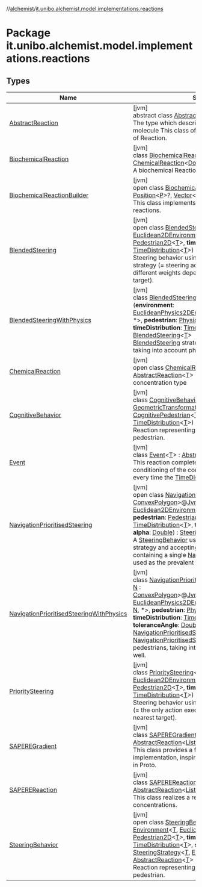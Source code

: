 //[alchemist](../../index.md)/[it.unibo.alchemist.model.implementations.reactions](index.md)

# Package it.unibo.alchemist.model.implementations.reactions

## Types

| Name | Summary |
|---|---|
| [AbstractReaction](-abstract-reaction/index.md) | [jvm]<br>abstract class [AbstractReaction](-abstract-reaction/index.md)<[T](-abstract-reaction/index.md)> : [Reaction](../it.unibo.alchemist.model.interfaces/-reaction/index.md)<[T](../it.unibo.alchemist.model.implementations.movestrategies.speed/-interact-with-others/index.md)> <br>The type which describes the concentration of a molecule This class offers a partial implementation of Reaction. |
| [BiochemicalReaction](-biochemical-reaction/index.md) | [jvm]<br>class [BiochemicalReaction](-biochemical-reaction/index.md) : [ChemicalReaction](-chemical-reaction/index.md)<[Double](https://docs.oracle.com/javase/8/docs/api/java/lang/Double.html)> <br>A biochemical Reaction. |
| [BiochemicalReactionBuilder](-biochemical-reaction-builder/index.md) | [jvm]<br>open class [BiochemicalReactionBuilder](-biochemical-reaction-builder/index.md)<[P](-biochemical-reaction-builder/index.md) : [Position](../it.unibo.alchemist.model.interfaces/-position/index.md)<[P](../it.unibo.alchemist.model.implementations.layers/-biomol-gradient-layer/index.md)>?, [Vector](../it.unibo.alchemist.model.interfaces.geometry/-vector/index.md)<[P](../it.unibo.alchemist.model.implementations.layers/-biomol-gradient-layer/index.md)>?><br>This class implements a builder for chemical reactions. |
| [BlendedSteering](-blended-steering/index.md) | [jvm]<br>open class [BlendedSteering](-blended-steering/index.md)<[T](-blended-steering/index.md)>(**environment**: [Euclidean2DEnvironment](../it.unibo.alchemist.model.interfaces.environments/-euclidean2-d-environment/index.md)<[T](-blended-steering/index.md)>, **pedestrian**: [Pedestrian2D](../it.unibo.alchemist.model.interfaces/-pedestrian2-d/index.md)<[T](-blended-steering/index.md)>, **timeDistribution**: [TimeDistribution](../it.unibo.alchemist.model.interfaces/-time-distribution/index.md)<[T](-blended-steering/index.md)>) : [SteeringBehavior](-steering-behavior/index.md)<[T](-blended-steering/index.md)> <br>Steering behavior using [DistanceWeighted](../it.unibo.alchemist.model.implementations.actions.steeringstrategies/-distance-weighted/index.md) steering strategy (= steering actions are summed with different weights depending on the distance to their target). |
| [BlendedSteeringWithPhysics](-blended-steering-with-physics/index.md) | [jvm]<br>class [BlendedSteeringWithPhysics](-blended-steering-with-physics/index.md)<[T](-blended-steering-with-physics/index.md)>(**environment**: [EuclideanPhysics2DEnvironmentWithGraph](../it.unibo.alchemist.model.interfaces.environments/-euclidean-physics2-d-environment-with-graph/index.md)<*, [T](-blended-steering-with-physics/index.md), *, *>, **pedestrian**: [PhysicalPedestrian2D](../it.unibo.alchemist.model.interfaces/-physical-pedestrian2-d/index.md)<[T](-blended-steering-with-physics/index.md)>, **timeDistribution**: [TimeDistribution](../it.unibo.alchemist.model.interfaces/-time-distribution/index.md)<[T](-blended-steering-with-physics/index.md)>) : [BlendedSteering](-blended-steering/index.md)<[T](-blended-steering-with-physics/index.md)> <br>[BlendedSteering](-blended-steering/index.md) strategy for physical pedestrians, taking into account physical forces as well. |
| [ChemicalReaction](-chemical-reaction/index.md) | [jvm]<br>open class [ChemicalReaction](-chemical-reaction/index.md)<[T](-chemical-reaction/index.md)> : [AbstractReaction](-abstract-reaction/index.md)<[T](../it.unibo.alchemist.model.implementations.movestrategies.speed/-interact-with-others/index.md)> <br>concentration type |
| [CognitiveBehavior](-cognitive-behavior/index.md) | [jvm]<br>class [CognitiveBehavior](-cognitive-behavior/index.md)<[T](-cognitive-behavior/index.md), [V](-cognitive-behavior/index.md) : [Vector](../it.unibo.alchemist.model.interfaces.geometry/-vector/index.md)<[V](-cognitive-behavior/index.md)>, [A](-cognitive-behavior/index.md) : [GeometricTransformation](../it.unibo.alchemist.model.interfaces.geometry/-geometric-transformation/index.md)<[V](-cognitive-behavior/index.md)>>(**pedestrian**: [CognitivePedestrian](../it.unibo.alchemist.model.interfaces/-cognitive-pedestrian/index.md)<[T](-cognitive-behavior/index.md), [V](-cognitive-behavior/index.md), [A](-cognitive-behavior/index.md)>, **timeDistribution**: [TimeDistribution](../it.unibo.alchemist.model.interfaces/-time-distribution/index.md)<[T](-cognitive-behavior/index.md)>) : [AbstractReaction](-abstract-reaction/index.md)<[T](-cognitive-behavior/index.md)> <br>Reaction representing the cognitive behavior of a pedestrian. |
| [Event](-event/index.md) | [jvm]<br>class [Event](-event/index.md)<[T](-event/index.md)> : [AbstractReaction](-abstract-reaction/index.md)<[T](../it.unibo.alchemist.model.implementations.movestrategies.speed/-interact-with-others/index.md)> <br>This reaction completely ignores the propensity conditioning of the conditions, and tries to run every time the [TimeDistribution](../it.unibo.alchemist.model.interfaces/-time-distribution/index.md) wants to. |
| [NavigationPrioritisedSteering](-navigation-prioritised-steering/index.md) | [jvm]<br>open class [NavigationPrioritisedSteering](-navigation-prioritised-steering/index.md)<[T](-navigation-prioritised-steering/index.md), [N](-navigation-prioritised-steering/index.md) : [ConvexPolygon](../it.unibo.alchemist.model.interfaces.geometry.euclidean2d/-convex-polygon/index.md)>@[JvmOverloads](https://kotlinlang.org/api/latest/jvm/stdlib/kotlin.jvm/-jvm-overloads/index.html)()constructor(**env**: [Euclidean2DEnvironmentWithGraph](../it.unibo.alchemist.model.interfaces.environments/-euclidean2-d-environment-with-graph/index.md)<*, [T](-navigation-prioritised-steering/index.md), [N](-navigation-prioritised-steering/index.md), *>, **pedestrian**: [Pedestrian2D](../it.unibo.alchemist.model.interfaces/-pedestrian2-d/index.md)<[T](-navigation-prioritised-steering/index.md)>, **timeDistribution**: [TimeDistribution](../it.unibo.alchemist.model.interfaces/-time-distribution/index.md)<[T](-navigation-prioritised-steering/index.md)>, **toleranceAngle**: [Double](https://kotlinlang.org/api/latest/jvm/stdlib/kotlin/-double/index.html), **alpha**: [Double](https://kotlinlang.org/api/latest/jvm/stdlib/kotlin/-double/index.html)) : [SteeringBehavior](-steering-behavior/index.md)<[T](-navigation-prioritised-steering/index.md)> <br>A [SteeringBehavior](-steering-behavior/index.md) using [SinglePrevalent](../it.unibo.alchemist.model.implementations.actions.steeringstrategies/-single-prevalent/index.md) steering strategy and accepting a collection of actions containing a single [NavigationAction2D](../it.unibo.alchemist.model.interfaces/index.md#-517309547%2FClasslikes%2F-267951372), which is used as the prevalent one. |
| [NavigationPrioritisedSteeringWithPhysics](-navigation-prioritised-steering-with-physics/index.md) | [jvm]<br>class [NavigationPrioritisedSteeringWithPhysics](-navigation-prioritised-steering-with-physics/index.md)<[T](-navigation-prioritised-steering-with-physics/index.md), [N](-navigation-prioritised-steering-with-physics/index.md) : [ConvexPolygon](../it.unibo.alchemist.model.interfaces.geometry.euclidean2d/-convex-polygon/index.md)>@[JvmOverloads](https://kotlinlang.org/api/latest/jvm/stdlib/kotlin.jvm/-jvm-overloads/index.html)()constructor(**env**: [EuclideanPhysics2DEnvironmentWithGraph](../it.unibo.alchemist.model.interfaces.environments/-euclidean-physics2-d-environment-with-graph/index.md)<*, [T](-navigation-prioritised-steering-with-physics/index.md), [N](-navigation-prioritised-steering-with-physics/index.md), *>, **pedestrian**: [PhysicalPedestrian2D](../it.unibo.alchemist.model.interfaces/-physical-pedestrian2-d/index.md)<[T](-navigation-prioritised-steering-with-physics/index.md)>, **timeDistribution**: [TimeDistribution](../it.unibo.alchemist.model.interfaces/-time-distribution/index.md)<[T](-navigation-prioritised-steering-with-physics/index.md)>, **toleranceAngle**: [Double](https://kotlinlang.org/api/latest/jvm/stdlib/kotlin/-double/index.html), **alpha**: [Double](https://kotlinlang.org/api/latest/jvm/stdlib/kotlin/-double/index.html)) : [NavigationPrioritisedSteering](-navigation-prioritised-steering/index.md)<[T](-navigation-prioritised-steering-with-physics/index.md), [N](-navigation-prioritised-steering-with-physics/index.md)> <br>[NavigationPrioritisedSteering](-navigation-prioritised-steering/index.md) strategy for physical pedestrians, taking into account physical forces as well. |
| [PrioritySteering](-priority-steering/index.md) | [jvm]<br>class [PrioritySteering](-priority-steering/index.md)<[T](-priority-steering/index.md)>(**environment**: [Euclidean2DEnvironment](../it.unibo.alchemist.model.interfaces.environments/-euclidean2-d-environment/index.md)<[T](-priority-steering/index.md)>, **pedestrian**: [Pedestrian2D](../it.unibo.alchemist.model.interfaces/-pedestrian2-d/index.md)<[T](-priority-steering/index.md)>, **timeDistribution**: [TimeDistribution](../it.unibo.alchemist.model.interfaces/-time-distribution/index.md)<[T](-priority-steering/index.md)>) : [SteeringBehavior](-steering-behavior/index.md)<[T](-priority-steering/index.md)> <br>Steering behavior using [Nearest](../it.unibo.alchemist.model.implementations.actions.steeringstrategies/-nearest/index.md) steering strategy (= the only action executed is the one with the nearest target). |
| [SAPEREGradient](-s-a-p-e-r-e-gradient/index.md) | [jvm]<br>class [SAPEREGradient](-s-a-p-e-r-e-gradient/index.md)<[P](-s-a-p-e-r-e-gradient/index.md) : [Position](../it.unibo.alchemist.model.interfaces/-position/index.md)<[P](../it.unibo.alchemist.model.implementations.actions/-lsa-ascending-gradient-dist/index.md)>?> : [AbstractReaction](-abstract-reaction/index.md)<[List](https://docs.oracle.com/javase/8/docs/api/java/util/List.html)<[ILsaMolecule](../it.unibo.alchemist.model.interfaces/-i-lsa-molecule/index.md)>> <br>This class provides a fast and stable gradient implementation, inspired on the NBR construct used in Proto. |
| [SAPEREReaction](-s-a-p-e-r-e-reaction/index.md) | [jvm]<br>class [SAPEREReaction](-s-a-p-e-r-e-reaction/index.md) : [AbstractReaction](-abstract-reaction/index.md)<[List](https://docs.oracle.com/javase/8/docs/api/java/util/List.html)<[ILsaMolecule](../it.unibo.alchemist.model.interfaces/-i-lsa-molecule/index.md)>> <br>This class realizes a reaction with Lsa concentrations. |
| [SteeringBehavior](-steering-behavior/index.md) | [jvm]<br>open class [SteeringBehavior](-steering-behavior/index.md)<[T](-steering-behavior/index.md)>(**env**: [Environment](../it.unibo.alchemist.model.interfaces/-environment/index.md)<[T](-steering-behavior/index.md), [Euclidean2DPosition](../it.unibo.alchemist.model.implementations.positions/-euclidean2-d-position/index.md)>, **pedestrian**: [Pedestrian2D](../it.unibo.alchemist.model.interfaces/-pedestrian2-d/index.md)<[T](-steering-behavior/index.md)>, **timeDistribution**: [TimeDistribution](../it.unibo.alchemist.model.interfaces/-time-distribution/index.md)<[T](-steering-behavior/index.md)>, **steerStrategy**: [SteeringStrategy](../it.unibo.alchemist.model.interfaces/-steering-strategy/index.md)<[T](-steering-behavior/index.md), [Euclidean2DPosition](../it.unibo.alchemist.model.implementations.positions/-euclidean2-d-position/index.md)>) : [AbstractReaction](-abstract-reaction/index.md)<[T](-steering-behavior/index.md)> <br>Reaction representing the steering behavior of a pedestrian. |

